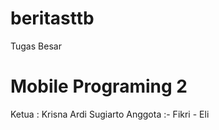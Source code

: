 # beritasttb

Tugas Besar 

# Mobile Programing 2
Ketua : Krisna Ardi Sugiarto
Anggota :- Fikri
          - Eli

